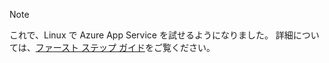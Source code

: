 > [!NOTE]
> これで、Linux で Azure App Service を試せるようになりました。 詳細については、[ファースト ステップ ガイド](../articles/app-service/containers/app-service-linux-intro.md)をご覧ください。
> 
> 

